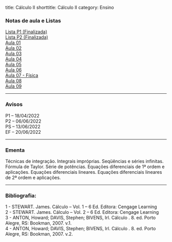 title: Cálculo II
shorttitle: Cálculo II
category: Ensino

### Notas de aula e Listas

[Lista P1 (Finalizada)]({static}/arquivos/P1:Calculo_II.pdf)  
[Lista P2 (Finalizada)]({static}/arquivos/Listas_CII_P2.pdf)  
[Aula 01]({static}/arquivos/Aula_01_C.pdf)  
[Aula 02]({static}/arquivos/Aula_02_C.pdf)  
[Aula 03]({static}/arquivos/Aula_03_C.pdf)  
[Aula 04]({static}/arquivos/Aula_04_C.pdf)  
[Aula 05]({static}/arquivos/Aula_05_C.pdf)  
[Aula 06]({static}/arquivos/Aula_06_C.pdf)  
[Aula 07 - Física]({static}/arquivos/Aula_07_C.pdf)  
[Aula 08]({static}/arquivos/Aula_08_C.pdf)   
[Aula 09]({static}/arquivos/Aula_09_C.pdf)


---

### Avisos

P1 – 18/04/2022  
P2 – 06/06/2022  
PS – 13/06/2022  
EF – 20/06/2022

---

### Ementa

Técnicas de integração. Integrais impróprias. Seqüências e séries infinitas. Fórmula
de Taylor. Série de potências. Equações diferenciais de 1ª ordem e aplicações. Equações
diferenciais lineares. Equações diferenciais lineares de 2ª ordem e aplicações.

---

### Bibliografia:
1 - STEWART. James. Cálculo – Vol. 1 – 6 Ed. Editora: Cengage Learning  
2 - STEWART. James. Cálculo – Vol. 2 – 6 Ed. Editora: Cengage Learning  
3 - ANTON, Howard; DAVIS, Stephen; BIVENS, Irl. Cálculo . 8. ed. Porto Alegre, RS: Bookman, 2007. v.1.  
4 - ANTON, Howard; DAVIS, Stephen; BIVENS, Irl. Cálculo . 8. ed. Porto Alegre, RS: Bookman, 2007. v.2.
